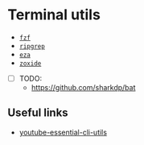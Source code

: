 # Terminal utils

- [`fzf`](./fzf/README.md)
- [`ripgrep`](./ripgrep/README.md)
- [`eza`](./eza/README.md)
- [`zoxide`](./zoxide/README.md)

- [ ] TODO:
  - https://github.com/sharkdp/bat

## Useful links

- [youtube-essential-cli-utils][youtube-essential-cli-utils]

[youtube-essential-cli-utils]: <https://www.youtube.com/watch?v=2OHrTQVlRMg>
